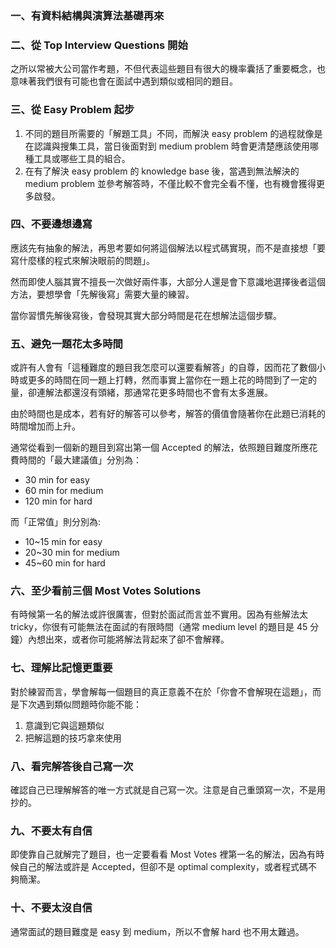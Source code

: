 ### 一、有資料結構與演算法基礎再來

### 二、從 Top Interview Questions 開始

之所以常被大公司當作考題，不但代表這些題目有很大的機率囊括了重要概念，也意味著我們很有可能也會在面試中遇到類似或相同的題目。

### 三、從 Easy Problem 起步

1. 不同的題目所需要的「解題工具」不同，而解決 easy problem 的過程就像是在認識與搜集工具，當日後面對到 medium problem 時會更清楚應該使用哪種工具或哪些工具的組合。
2. 在有了解決 easy problem 的 knowledge base 後，當遇到無法解決的 medium problem 並參考解答時，不僅比較不會完全看不懂，也有機會獲得更多啟發。

### 四、不要邊想邊寫

應該先有抽象的解法，再思考要如何將這個解法以程式碼實現，而不是直接想「要寫什麼樣的程式來解決眼前的問題」。

然而即使人腦其實不擅長一次做好兩件事，大部分人還是會下意識地選擇後者這個方法，要想學會「先解後寫」需要大量的練習。

當你習慣先解後寫後，會發現其實大部分時間是花在想解法這個步驟。

### 五、避免一題花太多時間

或許有人會有「這種難度的題目我怎麼可以還要看解答」的自尊，因而花了數個小時或更多的時間在同一題上打轉，然而事實上當你在一題上花的時間到了一定的量，卻連解法都還沒有頭緒，那通常花更多時間也不會有太多進展。

由於時間也是成本，若有好的解答可以參考，解答的價值會隨著你在此題已消耗的時間增加而上升。

通常從看到一個新的題目到寫出第一個 Accepted 的解法，依照題目難度所應花費時間的「最大建議值」分別為：

* 30 min for easy
* 60 min for medium
* 120 min for hard

而「正常值」則分別為:

* 10~15 min for easy
* 20~30 min for medium
* 45~60 min for hard

### 六、至少看前三個 Most Votes Solutions

有時候第一名的解法或許很厲害，但對於面試而言並不實用。因為有些解法太 tricky，你很有可能無法在面試的有限時間（通常 medium level 的題目是 45 分鐘）內想出來，或者你可能將解法背起來了卻不會解釋。

### 七、理解比記憶更重要

對於練習而言，學會解每一個題目的真正意義不在於「你會不會解現在這題」，而是下次遇到類似問題時你能不能：

1. 意識到它與這題類似
2. 把解這題的技巧拿來使用

### 八、看完解答後自己寫一次

確認自己已理解解答的唯一方式就是自己寫一次。注意是自己重頭寫一次，不是用抄的。

### 九、不要太有自信

即使靠自己就解完了題目，也一定要看看 Most Votes 裡第一名的解法，因為有時候自己的解法或許是 Accepted，但卻不是 optimal complexity，或者程式碼不夠簡潔。

### 十、不要太沒自信

通常面試的題目難度是 easy 到 medium，所以不會解 hard 也不用太難過。
